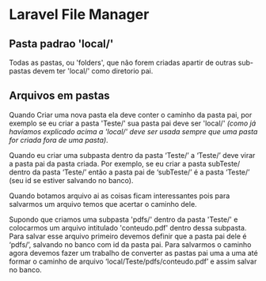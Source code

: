 # Laravel File Manager

## Pasta padrao 'local/'
Todas as pastas, ou 'folders', que não forem criadas apartir de outras sub-pastas devem ter 'local/' como diretorio pai.

## Arquivos em pastas
Quando Criar uma nova pasta ela deve conter o caminho da pasta pai, por exemplo se eu criar a pasta 'Teste/' sua pasta pai deve ser 'local/' *(como já havíamos explicado acima a 'local/' deve ser usada sempre que uma pasta for criada fora de uma pasta)*.

Quando eu criar uma subpasta dentro da pasta ‘Teste/’ a ‘Teste/’ deve virar a pasta pai da pasta criada. Por exemplo, se eu criar a pasta subTeste/ dentro da pasta ‘Teste/’ então a pasta pai de ‘subTeste/’ é a pasta ‘Teste/’ (seu id se estiver salvando no banco).

Quando botamos arquivo ai as coisas ficam interessantes pois para salvarmos um arquivo temos que acertar o caminho dele.

Supondo que criamos uma subpasta 'pdfs/' dentro da pasta 'Teste/' e colocarmos um arquivo intitulado 'conteudo.pdf' dentro dessa subpasta.
Para salvar esse arquivo primeiro devemos definir que a pasta pai dele é ‘pdfs/’, salvando no banco com id da pasta pai. Para salvarmos o caminho agora devemos fazer um trabalho de converter as pastas pai uma a uma até formar o caminho de arquivo ‘local/Teste/pdfs/conteudo.pdf’ e assim salvar no banco.
